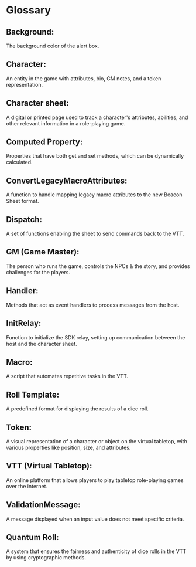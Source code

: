 # Glossary

## Background: 
The background color of the alert box.

## Character: 
An entity in the game with attributes, bio, GM notes, and a token representation.

## Character sheet: 
A digital or printed page used to track a character's attributes, abilities, and other relevant information in a role-playing game.

## Computed Property: 
Properties that have both get and set methods, which can be dynamically calculated.

## ConvertLegacyMacroAttributes: 
A function to handle mapping legacy macro attributes to the new Beacon Sheet format.

## Dispatch: 
A set of functions enabling the sheet to send commands back to the VTT.

## GM (Game Master): 
The person who runs the game, controls the NPCs & the story, and provides challenges for the players.

## Handler: 
Methods that act as event handlers to process messages from the host.

## InitRelay: 
Function to initialize the SDK relay, setting up communication between the host and the character sheet.

## Macro: 
A script that automates repetitive tasks in the VTT.

## Roll Template: 
A predefined format for displaying the results of a dice roll.

## Token: 
A visual representation of a character or object on the virtual tabletop, with various properties like position, size, and attributes.

## VTT (Virtual Tabletop): 
An online platform that allows players to play tabletop role-playing games over the internet.

## ValidationMessage: 
A message displayed when an input value does not meet specific criteria.

## Quantum Roll: 
A system that ensures the fairness and authenticity of dice rolls in the VTT by using cryptographic methods.